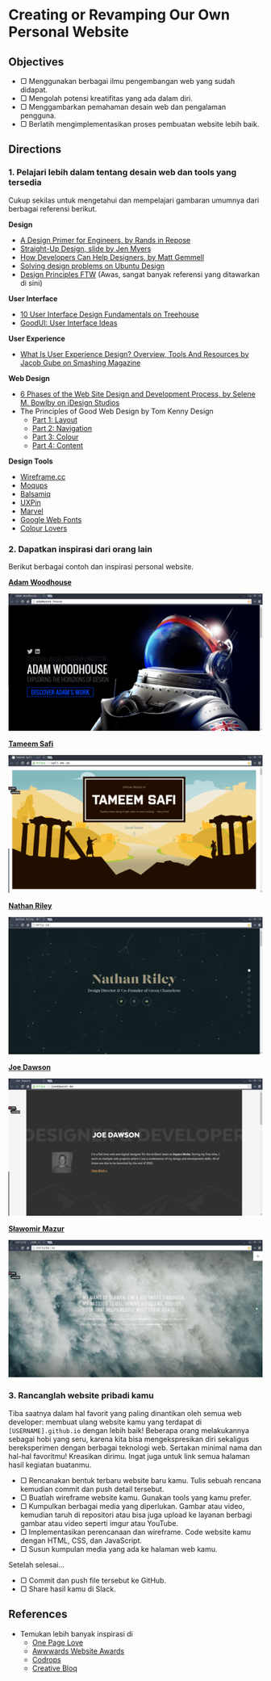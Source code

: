 # Creating or Revamping Our Own Personal Website

## Objectives

- ▢ Menggunakan berbagai ilmu pengembangan web yang sudah didapat.
- ▢ Mengolah potensi kreatifitas yang ada dalam diri.
- ▢ Menggambarkan pemahaman desain web dan pengalaman pengguna.
- ▢ Berlatih mengimplementasikan proses pembuatan website lebih baik.

## Directions

### 1. Pelajari lebih dalam tentang desain web dan tools yang tersedia

Cukup sekilas untuk mengetahui dan mempelajari gambaran umumnya dari berbagai referensi berikut.

**Design**

- [A Design Primer for Engineers, by Rands in Repose](http://randsinrepose.com/archives/a-design-primer-for-engineers)
- [Straight-Up Design, slide by Jen Myers](https://speakerdeck.com/jenmyers/straight-up-design)
- [How Developers Can Help Designers, by Matt Gemmell](http://mattgemmell.com/how-developers-can-help-designers)
- [Solving design problems on Ubuntu Design](http://design.canonical.com/2012/11/solving-design-problems)
- [Design Principles FTW](http://www.designprinciplesftw.com) (Awas, sangat banyak referensi yang ditawarkan di sini)

**User Interface**

- [10 User Interface Design Fundamentals on Treehouse](http://blog.teamtreehouse.com/10-user-interface-design-fundamentals)
- [GoodUI: User Interface Ideas](http://goodui.org)

**User Experience**

- [What Is User Experience Design? Overview, Tools And Resources by Jacob Gube on Smashing Magazine](https://www.smashingmagazine.com/2010/10/what-is-user-experience-design-overview-tools-and-resources)

**Web Design**

- [6 Phases of the Web Site Design and Development Process, by Selene M. Bowlby on iDesign Studios](http://www.idesignstudios.com/blog/web-design/phases-web-design-development-process)
- The Principles of Good Web Design by Tom Kenny Design
  - [Part 1: Layout](http://tomkenny.design/articles/the-principles-of-good-web-design-part-1-layout)
  - [Part 2: Navigation](http://tomkenny.design/articles/the-principles-of-good-web-design-part-2-navigation)
  - [Part 3: Colour](http://tomkenny.design/articles/the-principles-of-good-web-design-part-3-colour)
  - [Part 4: Content](http://tomkenny.design/articles/the-principles-of-good-web-design-part-4-content)

**Design Tools**

- [Wireframe.cc](https://wireframe.cc)
- [Moqups](https://moqups.com)
- [Balsamiq](https://balsamiq.com)
- [UXPin](https://www.uxpin.com)
- [Marvel](https://marvelapp.com)
- [Google Web Fonts](http://google.com/fonts)
- [Colour Lovers](http://colourlovers.com)

### 2. Dapatkan inspirasi dari orang lain

Berikut berbagai contoh dan inspirasi personal website.

**[Adam Woodhouse](http://adamwood.house)**

![](assets/adam-woodhouse.png)

**[Tameem Safi](https://safi.me.uk)**

![](assets/tameem-safi.png)

**[Nathan Riley](http://nrly.co)**

![](assets/nathan-riley.png)

**[Joe Dawson](http://joedawson.me)**

![](assets/joe-dawson.png)

**[Sławomir Mazur](http://stricte.io)**

![](assets/slawek.png)

### 3. Rancanglah website pribadi kamu

Tiba saatnya dalam hal favorit yang paling dinantikan oleh semua web developer: membuat ulang website kamu yang terdapat di `[USERNAME].github.io` dengan lebih baik! Beberapa orang melakukannya sebagai hobi yang seru, karena kita bisa mengekspresikan diri sekaligus bereksperimen dengan berbagai teknologi web. Sertakan minimal nama dan hal-hal favoritmu! Kreasikan dirimu. Ingat juga untuk link semua halaman hasil kegiatan buatanmu.

- ▢ Rencanakan bentuk terbaru website baru kamu. Tulis sebuah rencana kemudian commit dan push detail tersebut.
- ▢ Buatlah wireframe website kamu. Gunakan tools yang kamu prefer.
- ▢ Kumpulkan berbagai media yang diperlukan. Gambar atau video, kemudian taruh di repositori atau bisa juga upload ke layanan berbagi gambar atau video seperti imgur atau YouTube.
- ▢ Implementasikan perencanaan dan wireframe. Code website kamu dengan HTML, CSS, dan JavaScript.
- ▢ Susun kumpulan media yang ada ke halaman web kamu.

Setelah selesai...

- ▢ Commit dan push file tersebut ke GitHub.
- ▢ Share hasil kamu di Slack.

## References

- Temukan lebih banyak inspirasi di
  - [One Page Love](https://onepagelove.com)
  - [Awwwards Website Awards](http://awwwards.com)
  - [Codrops](http://tympanus.net/codrops)
  - [Creative Bloq](http://creativebloq.com)
